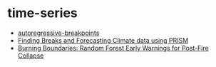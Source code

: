 # time-series

- [autoregressive-breakpoints](../time_series/autoregressive-breakpoints.md)
- [Finding Breaks and Forecasting Climate data using PRISM](../time_series/prism_tipping_point_forecast.md)
- [Burning Boundaries: Random Forest Early Warnings for Post-Fire Collapse](../remote_sensing/post_fire_tipping_points_random_forest.md)
